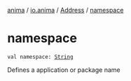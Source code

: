 [anima](../../index.md) / [io.anima](../index.md) / [Address](index.md) / [namespace](./namespace.md)

# namespace

`val namespace: `[`String`](https://kotlinlang.org/api/latest/jvm/stdlib/kotlin/-string/index.html)

Defines a application or package name

